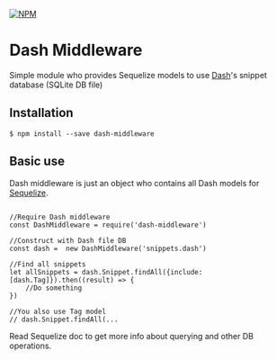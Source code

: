[![NPM](https://nodei.co/npm/dash-middleware.png?downloads=true&stars=true)](https://nodei.co/npm/dash-middleware/)

Dash Middleware
==============

Simple module who provides Sequelize models to use [Dash](https://kapeli.com/dash)'s snippet database (SQLite DB file)

## Installation

<pre><code>$ npm install --save dash-middleware</code></pre>

## Basic use

Dash middleware is just an object who contains all Dash models for [Sequelize](http://docs.sequelizejs.com/). 

<pre><code>
//Require Dash middleware
const DashMiddleware = require('dash-middleware')
    
//Construct with Dash file DB
const dash =  new DashMiddleware('snippets.dash')
    
//Find all snippets
let allSnippets = dash.Snippet.findAll({include: [dash.Tag]}).then((result) => {
    //Do something
})
    
//You also use Tag model
// dash.Snippet.findAll(...
</code></pre>

Read Sequelize doc to get more info about querying and other DB operations.